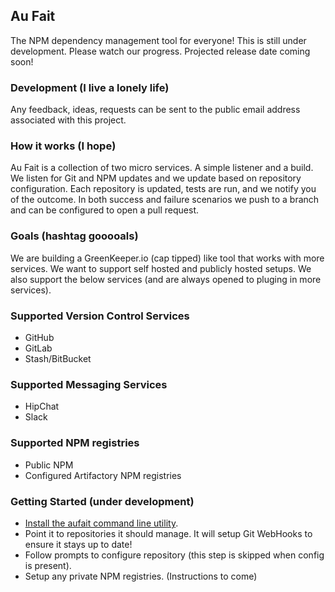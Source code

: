 ## Au Fait

The NPM dependency management tool for everyone! This is still under development. Please watch our progress. Projected release date coming soon!

### Development (I live a lonely life)

Any feedback, ideas, requests can be sent to the public email address associated with this project.

### How it works (I hope)

Au Fait is a collection of two micro services. A simple listener and a build. We listen for Git and NPM updates and we update based on repository configuration. Each repository is updated, tests are run, and we notify you of the outcome. In both success and failure scenarios we push to a branch and can be configured to open a pull request.

### Goals (hashtag gooooals)

We are building a GreenKeeper.io (cap tipped) like tool that works with more services. We want to support self hosted and publicly hosted setups. We also support the below services (and are always opened to pluging in more services).

### Supported Version Control Services

* GitHub
* GitLab
* Stash/BitBucket

### Supported Messaging Services

* HipChat
* Slack

### Supported NPM registries

* Public NPM
* Configured Artifactory NPM registries

### Getting Started (under development)

* [Install the aufait command line utility](https://github.com/quantumew/aufait/releases).
* Point it to repositories it should manage. It will setup Git WebHooks to ensure it stays up to date!
* Follow prompts to configure repository (this step is skipped when config is present).
* Setup any private NPM registries. (Instructions to come)
